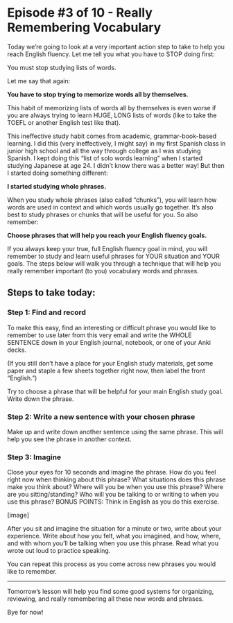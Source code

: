 # Episode #3 of 10 - Really Remembering Vocabulary

Today we’re going to look at a very important action step to take to help you reach English fluency. Let me tell you what you have to STOP doing first:

You must stop studying lists of words.

Let me say that again:

**You have to stop trying to memorize words all by themselves.**

This habit of memorizing lists of words all by themselves is even worse if you are always trying to learn HUGE, LONG lists of words (like to take the TOEFL or another English test like that).

This ineffective study habit comes from academic, grammar-book-based learning. I did this (very ineffectively, I might say) in my first Spanish class in junior high school and all the way through college as I was studying Spanish. I kept doing this “list of solo words learning” when I started studying Japanese at age 24. I didn’t know there was a better way! But then I started doing something different:

**I started studying whole phrases.**

When you study whole phrases (also called “chunks”), you will learn how words are used in context and which words usually go together. It’s also best to study phrases or chunks that will be useful for you. So also remember:

**Choose phrases that will help you reach your English fluency goals.**

If you always keep your true, full English fluency goal in mind, you will remember to study and learn useful phrases for YOUR situation and YOUR goals. The steps below will walk you through a technique that will help you really remember important (to you) vocabulary words and phrases.

## Steps to take today:

### Step 1: Find and record

To make this easy, find an interesting or difficult phrase you would like to remember to use later from this very email and write the WHOLE SENTENCE down in your English journal, notebook, or one of your Anki decks.

(If you still don’t have a place for your English study materials, get some paper and staple a few sheets together right now, then label the front “English.”)

Try to choose a phrase that will be helpful for your main English study goal. Write down the phrase.

### Step 2: Write a new sentence with your chosen phrase

Make up and write down another sentence using the same phrase. This will help you see the phrase in another context.

###  Step 3: Imagine

Close your eyes for 10 seconds and imagine the phrase. How do you feel right now when thinking about this phrase? What situations does this phrase make you think about? Where will you be when you use this phrase? Where are you sitting/standing? Who will you be talking to or writing to when you use this phrase? BONUS POINTS: Think in English as you do this exercise.

[image]

After you sit and imagine the situation for a minute or two, write about your experience. Write about how you felt, what you imagined, and how, where, and with whom you’ll be talking when you use this phrase. Read what you wrote out loud to practice speaking.

You can repeat this process as you come across new phrases you would like to remember.

---

Tomorrow’s lesson will help you find some good systems for organizing, reviewing, and really remembering all these new words and phrases.

 Bye for now!
